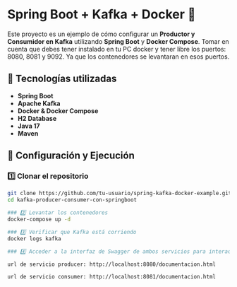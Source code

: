 # Spring Boot + Kafka + Docker 🐳

Este proyecto es un ejemplo de cómo configurar un **Productor y Consumidor en Kafka** utilizando **Spring Boot** y **Docker Compose**.
Tomar en cuenta que debes tener instalado en tu PC docker y tener libre los puertos: 8080, 8081 y 9092. Ya que los contenedores se levantaran en esos puertos.

## 🚀 Tecnologías utilizadas
- **Spring Boot**
- **Apache Kafka**
- **Docker & Docker Compose**
- **H2 Database**
- **Java 17**
- **Maven**

## 📌 Configuración y Ejecución

### 1️⃣ Clonar el repositorio
```sh
git clone https://github.com/tu-usuario/spring-kafka-docker-example.git
cd kafka-producer-consumer-con-springboot

### 2️⃣ Levantar los contenedores
docker-compose up -d

### 3️⃣ Verificar que Kafka está corriendo
docker logs kafka

### 4️⃣ Acceder a la interfaz de Swagger de ambos servicios para interactuar

url de servicio producer: http://localhost:8080/documentacion.html

url de servicio consumer: http://localhost:8081/documentacion.html

